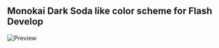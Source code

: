 ## Monokai Dark Soda like color scheme for Flash Develop

![Preview](https://github.com/younes0/fdMonokai/blob/master/preview.png?raw=true)